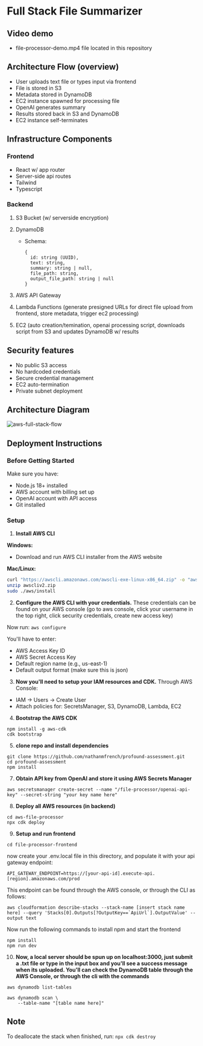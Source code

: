 # Full Stack File Summarizer

## Video demo
 - file-processor-demo.mp4 file located in this repository

## Architecture Flow (overview)
- User uploads text file or types input via frontend
- File is stored in S3
- Metadata stored in DynamoDB
- EC2 instance spawned for processing file
- OpenAI generates summary
- Results stored back in S3 and DynamoDB
- EC2 instance self-terminates


## Infrastructure Components

### Frontend
- React w/ app router
- Server-side api routes
- Tailwind
- Typescript

### Backend 
1. S3 Bucket (w/ serverside encryption)

2. DynamoDB
   - Schema:
     ```
     {
       id: string (UUID),
       text: string,
       summary: string | null,
       file_path: string,
       output_file_path: string | null
     }
     ```

3. AWS API Gateway

4. Lambda Functions (generate presigned URLs for direct file upload from frontend, store metadata, trigger ec2 processing)

5. EC2 (auto creation/temination, openai processing script, downloads script from S3 and updates DynamoDB w/ results

## Security features
- No public S3 access
- No hardcoded credentials
- Secure credential management
- EC2 auto-termination
- Private subnet deployment


## Architecture Diagram

![aws-full-stack-flow](https://github.com/user-attachments/assets/ca751784-9f32-4981-9cfc-348b0eb1b1aa)

## Deployment Instructions

### Before Getting Started
Make sure you have:
- Node.js 18+ installed
- AWS account with billing set up
- OpenAI account with API access
- Git installed

### Setup

1. **Install AWS CLI**

**Windows:**
- Download and run AWS CLI installer from the AWS website

**Mac/Linux:**
```bash
curl "https://awscli.amazonaws.com/awscli-exe-linux-x86_64.zip" -o "awscliv2.zip"
unzip awscliv2.zip
sudo ./aws/install
```

2) **Configure the AWS CLI with your credentials.** These credentials can be found on your AWS console (go to aws console, click your username in the top right, click security credentials, create new access key)

Now run:
```aws configure```

You'll have to enter:
- AWS Access Key ID
- AWS Secret Access Key
- Default region name (e.g., us-east-1)
- Default output format (make sure this is json)

3) **Now you'll need to setup your IAM resources and CDK.**
Through AWS Console:
- IAM → Users → Create User
- Attach policies for: SecretsManager, S3, DynamoDB, Lambda, EC2

4) **Bootstrap the AWS CDK**
```
npm install -g aws-cdk
cdk bootstrap
```

 5) **clone repo and install dependencies**
```
git clone https://github.com/nathanmfrench/profound-assessment.git
cd profound-assessment
npm install
```


7) **Obtain API key from OpenAI and store it using AWS Secrets Manager**
```
aws secretsmanager create-secret --name "/file-processor/openai-api-key" --secret-string "your key name here"
```

8) **Deploy all AWS resources (in backend)**

```
cd aws-file-processor
npx cdk deploy
```

9) **Setup and run frontend**

```
cd file-processor-frontend
```
now create your .env.local file in this directory, and populate it with your api gateway endpoint:
```
API_GATEWAY_ENDPOINT=https://[your-api-id].execute-api.[region].amazonaws.com/prod
```

This endpoint can be found through the AWS console, or through the CLI as follows:

```
aws cloudformation describe-stacks --stack-name [insert stack name here] --query 'Stacks[0].Outputs[?OutputKey==`ApiUrl`].OutputValue' --output text
```
Now run the following commands to install npm and start the frontend
```
npm install
npm run dev
```

10) **Now, a local server should be spun up on localhost:3000, just submit a .txt file or type in the input box and you'll see a success message when its uploaded. You'll can check the DynamoDB table through the AWS Console, or through the cli with the commands**
```
aws dynamodb list-tables
```

```
aws dynamodb scan \
    --table-name "[table name here]"
```

## Note
To deallocate the stack when finished, run:
```npx cdk destroy```


